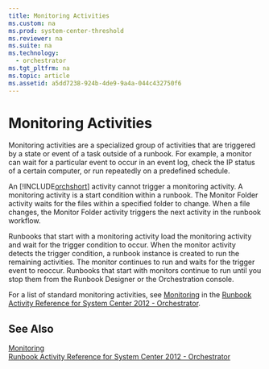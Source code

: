 ```yaml
---
title: Monitoring Activities
ms.custom: na
ms.prod: system-center-threshold
ms.reviewer: na
ms.suite: na
ms.technology: 
  - orchestrator
ms.tgt_pltfrm: na
ms.topic: article
ms.assetid: a5dd7238-924b-4de9-9a4a-044c432750f6
---
```

# Monitoring Activities
Monitoring activities are a specialized group of activities that are triggered by a state or event of a task outside of a runbook. For example, a monitor can wait for a particular event to occur in an event log, check the IP status of a certain computer, or run repeatedly on a predefined schedule.  
  
An [!INCLUDE[orchshort](../../om/manage/includes/orchshort_md.md)] activity cannot trigger a monitoring activity. A monitoring activity is a start condition within a runbook. The Monitor Folder activity waits for the files within a specified folder to change. When a file changes, the Monitor Folder activity triggers the next activity in the runbook workflow.  
  
Runbooks that start with a monitoring activity load the monitoring activity and wait for the trigger condition to occur. When the monitor activity detects the trigger condition, a runbook instance is created to run the remaining activities. The monitor continues to run and waits for the trigger event to reoccur. Runbooks that start with monitors continue to run until you stop them from the Runbook Designer or the Orchestration console.  
  
For a list of standard monitoring activities, see [Monitoring](../../orch/reference/Monitoring.md) in the [Runbook Activity Reference for System Center 2012 - Orchestrator](../../orch/reference/Runbook-Activity-Reference-for-System-Center-2012---Orchestrator.md).  
  
## See Also  
[Monitoring](../../orch/reference/Monitoring.md)  
[Runbook Activity Reference for System Center 2012 - Orchestrator](../../orch/reference/Runbook-Activity-Reference-for-System-Center-2012---Orchestrator.md)  
  
